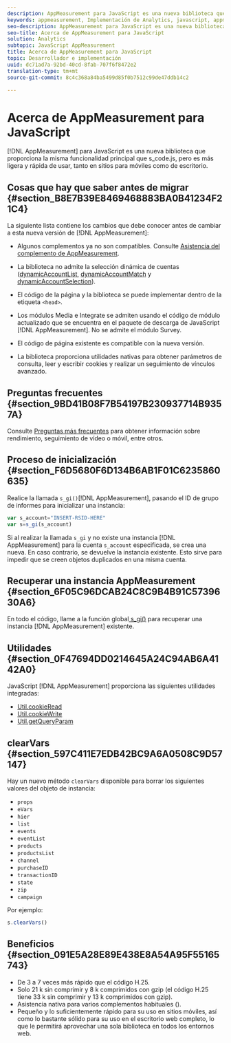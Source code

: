 ```yaml
---
description: AppMeasurement para JavaScript es una nueva biblioteca que proporciona la misma funcionalidad principal que s_code.js, pero es más ligera y rápida de utilizar, tanto en sitios para móviles como de escritorio.
keywords: appmeasurement, Implementación de Analytics, javascript, appmeasurement para javascript, inicialización, recuperar instancia de appmeasurement, clear vars, clearvars, utilidades de appmeasurement, instancia de appmeasurement, ventajas de appmeasurement
seo-description: AppMeasurement para JavaScript es una nueva biblioteca que proporciona la misma funcionalidad principal que s_code.js, pero es más ligera y rápida de utilizar, tanto en sitios para móviles como de escritorio.
seo-title: Acerca de AppMeasurement para JavaScript
solution: Analytics
subtopic: JavaScript AppMeasurement
title: Acerca de AppMeasurement para JavaScript
topic: Desarrollador e implementación
uuid: dc71ad7a-92bd-40cd-8fab-707f6f8472e2
translation-type: tm+mt
source-git-commit: 8c4c368a84ba5499d85f0b7512c99de47ddb14c2

---
```



# Acerca de AppMeasurement para JavaScript

[!DNL AppMeasurement] para JavaScript es una nueva biblioteca que proporciona la misma funcionalidad principal que s_code.js, pero es más ligera y rápida de usar, tanto en sitios para móviles como de escritorio.

## Cosas que hay que saber antes de migrar {#section_B8E7B39E8469468883BA0B41234F21C4}

La siguiente lista contiene los cambios que debe conocer antes de cambiar a esta nueva versión de [!DNL AppMeasurement]:

* Algunos complementos ya no son compatibles. Consulte [Asistencia del complemento de AppMeasurement](/help/implement/js-implementation/c-appmeasurement-js/plugins-support.md).
* La biblioteca no admite la selección dinámica de cuentas ([dynamicAccountList](/help/implement/js-implementation/c-variables/configuration-variables.md), [dynamicAccountMatch](/help/implement/js-implementation/c-variables/configuration-variables.md) y [dynamicAccountSelection](/help/implement/js-implementation/c-variables/configuration-variables.md)).

* El código de la página y la biblioteca se puede implementar dentro de la etiqueta `<head>`.
* Los módulos Media e Integrate se admiten usando el código de módulo actualizado que se encuentra en el paquete de descarga de JavaScript [!DNL AppMeasurement]. No se admite el módulo Survey.
* El código de página existente es compatible con la nueva versión.
* La biblioteca proporciona utilidades nativas para obtener parámetros de consulta, leer y escribir cookies y realizar un seguimiento de vínculos avanzado.

## Preguntas frecuentes {#section_9BD41B08F7B54197B230937714B9357A}

Consulte [Preguntas más frecuentes](/help/implement/faq.md) para obtener información sobre rendimiento, seguimiento de vídeo o móvil, entre otros.

## Proceso de inicialización {#section_F6D5680F6D134B6AB1F01C6235860635}

Realice la llamada `s_gi()`[!DNL AppMeasurement], pasando el ID de grupo de informes para inicializar una instancia:

```js
var s_account="INSERT-RSID-HERE"
var s=s_gi(s_account)
```

Si al realizar la llamada `s_gi` y no existe una instancia [!DNL AppMeasurement] para la cuenta `s_account` especificada, se crea una nueva. En caso contrario, se devuelve la instancia existente. Esto sirve para impedir que se creen objetos duplicados en una misma cuenta.

## Recuperar una instancia AppMeasurement {#section_6F05C96DCAB24C8C9B4B91C5739630A6}

En todo el código, llame a la función global[ s_gi()](/help/implement/js-implementation/function-s-gi.md) para recuperar una instancia [!DNL AppMeasurement] existente.

## Utilidades {#section_0F47694DD0214645A24C94AB6A4142A0}

JavaScript [!DNL AppMeasurement] proporciona las siguientes utilidades integradas:

* [Util.cookieRead](/help/implement/js-implementation/util-cookieread.md)
* [Util.cookieWrite](/help/implement/js-implementation/util-cookiewrite.md)
* [Util.getQueryParam](/help/implement/js-implementation/util-getqueryparam.md)

## clearVars {#section_597C411E7EDB42BC9A6A0508C9D57147}

Hay un nuevo método `clearVars` disponible para borrar los siguientes valores del objeto de instancia:

* `props`
* `eVars`
* `hier`
* `list`
* `events`
* `eventList`
* `products`
* `productsList`
* `channel`
* `purchaseID`
* `transactionID`
* `state`
* `zip`
* `campaign`

Por ejemplo:

```js
s.clearVars()
```

## Beneficios {#section_091E5A28E89E438E8A54A95F55165743}

* De 3 a 7 veces más rápido que el código H.25.
* Solo 21 k sin comprimir y 8 k comprimidos con gzip (el código H.25 tiene 33 k sin comprimir y 13 k comprimidos con gzip).
* Asistencia nativa para varios complementos habituales ().
* Pequeño y lo suficientemente rápido para su uso en sitios móviles, así como lo bastante sólido para su uso en el escritorio web completo, lo que le permitirá aprovechar una sola biblioteca en todos los entornos web.

